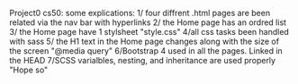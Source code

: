Project0 cs50:
    some explications:
1/ four diffrent .html pages are been related via the nav bar with hyperlinks
2/ the Home page has an ordred list
3/ the Home page have 1 stylsheet "style.css"
4/all css tasks been handled with sass 
5/ the H1 text in the Home page changes along with the size of the screen "@media query"
6/Bootstrap 4 used in all the pages. Linked in the HEAD 
7/SCSS varialbles, nesting, and inheritance are used properly "Hope so"